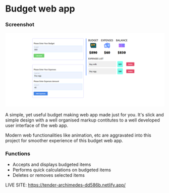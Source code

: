 # Budget web app

### Screenshot

![](./cover_img/cover.png)

A simple, yet useful budget making web app made just for you. It's slick and simple design with a well
organised markup contitutes to a well developed user interface of the web app.

Modern web functionalities like animation, etc are aggravated into this project for smoother experience of
this budget web app.

### Functions

- Accepts and displays budgeted items
- Performs quick calculations on budgeted items
- Deletes or removes selected items

LIVE SITE: https://tender-archimedes-dd586b.netlify.app/
